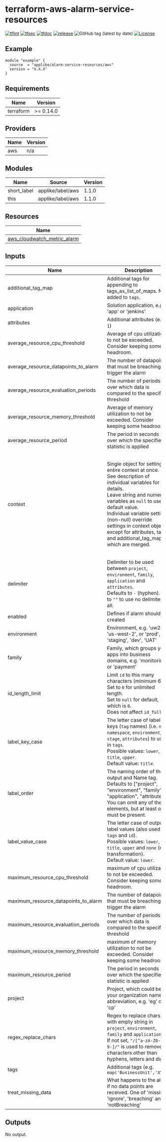 # terraform-aws-alarm-service-resources

[![tflint](https://github.com/applike/terraform-aws-alarm-service-resources/workflows/tflint/badge.svg?branch=master&event=push)](https://github.com/applike/terraform-aws-alarm-service-resources/actions?query=workflow%3Atflint+event%3Apush+branch%3Amaster)
[![tfsec](https://github.com/applike/terraform-aws-alarm-service-resources/workflows/tfsec/badge.svg?branch=master&event=push)](https://github.com/applike/terraform-aws-alarm-service-resources/actions?query=workflow%3Atfsec+event%3Apush+branch%3Amaster)
[![tfdoc](https://github.com/applike/terraform-aws-alarm-service-resources/workflows/tfdoc/badge.svg?branch=master&event=push)](https://github.com/applike/terraform-aws-alarm-service-resources/actions?query=workflow%3Atfdoc+event%3Apush+branch%3Amaster)
[![release](https://github.com/applike/terraform-aws-alarm-service-resources/workflows/release/badge.svg?branch=master&event=push)](https://github.com/applike/terraform-aws-alarm-service-resources/actions?query=workflow%3Arelease+event%3Apush+branch%3Amaster)
![GitHub tag (latest by date)](https://img.shields.io/github/v/tag/applike/terraform-aws-alarm-service-resources)
[![License](https://img.shields.io/github/license/applike/terraform-aws-alarm-service-resources)](https://github.com/applike/terraform-aws-alarm-service-resources/blob/master/LICENSE)

## Example
```hcl
module "example" {
  source  = "applike/alarm-service-resources/aws"
  version = "X.X.X"
}
```
<!--- BEGIN_TF_DOCS --->
## Requirements

| Name | Version |
|------|---------|
| terraform | >= 0.14.0 |

## Providers

| Name | Version |
|------|---------|
| aws | n/a |

## Modules

| Name | Source | Version |
|------|--------|---------|
| short_label | applike/label/aws | 1.1.0 |
| this | applike/label/aws | 1.1.0 |

## Resources

| Name |
|------|
| [aws_cloudwatch_metric_alarm](https://registry.terraform.io/providers/hashicorp/aws/latest/docs/resources/cloudwatch_metric_alarm) |

## Inputs

| Name | Description | Type | Default | Required |
|------|-------------|------|---------|:--------:|
| additional\_tag\_map | Additional tags for appending to tags\_as\_list\_of\_maps. Not added to `tags`. | `map(string)` | `{}` | no |
| application | Solution application, e.g. 'app' or 'jenkins' | `string` | `null` | no |
| attributes | Additional attributes (e.g. `1`) | `list(string)` | `[]` | no |
| average\_resource\_cpu\_threshold | Average of cpu utilization to not be exceeded. Consider keeping some headroom. | `number` | `95` | no |
| average\_resource\_datapoints\_to\_alarm | The number of datapoints that must be breaching to trigger the alarm | `number` | `3` | no |
| average\_resource\_evaluation\_periods | The number of periods over which data is compared to the specified threshold | `number` | `3` | no |
| average\_resource\_memory\_threshold | Average of memory utilization to not be exceeded. Consider keeping some headroom. | `number` | `95` | no |
| average\_resource\_period | The period in seconds over which the specified statistic is applied | `number` | `300` | no |
| context | Single object for setting entire context at once.<br>See description of individual variables for details.<br>Leave string and numeric variables as `null` to use default value.<br>Individual variable settings (non-null) override settings in context object,<br>except for attributes, tags, and additional\_tag\_map, which are merged. | `any` | <pre>{<br>  "additional_tag_map": {},<br>  "application": null,<br>  "attributes": [],<br>  "delimiter": null,<br>  "enabled": true,<br>  "environment": null,<br>  "family": null,<br>  "id_length_limit": null,<br>  "label_key_case": null,<br>  "label_order": [],<br>  "label_value_case": null,<br>  "project": null,<br>  "regex_replace_chars": null,<br>  "tags": {}<br>}</pre> | no |
| delimiter | Delimiter to be used between `project`, `environment`, `family`, `application` and `attributes`.<br>Defaults to `-` (hyphen). Set to `""` to use no delimiter at all. | `string` | `null` | no |
| enabled | Defines if alarm should be created | `bool` | `true` | no |
| environment | Environment, e.g. 'uw2', 'us-west-2', or 'prod', 'staging', 'dev', 'UAT' | `string` | `null` | no |
| family | Family, which groups your apps into business domains, e.g. 'monitoring' or 'payment' | `string` | `null` | no |
| id\_length\_limit | Limit `id` to this many characters (minimum 6).<br>Set to `0` for unlimited length.<br>Set to `null` for default, which is `0`.<br>Does not affect `id_full`. | `number` | `null` | no |
| label\_key\_case | The letter case of label keys (`tag` names) (i.e. `name`, `namespace`, `environment`, `stage`, `attributes`) to use in `tags`.<br>Possible values: `lower`, `title`, `upper`.<br>Default value: `title`. | `string` | `null` | no |
| label\_order | The naming order of the id output and Name tag.<br>Defaults to ["project", "environment", "family", "application", "attributes"].<br>You can omit any of the 5 elements, but at least one must be present. | `list(string)` | `null` | no |
| label\_value\_case | The letter case of output label values (also used in `tags` and `id`).<br>Possible values: `lower`, `title`, `upper` and `none` (no transformation).<br>Default value: `lower`. | `string` | `null` | no |
| maximum\_resource\_cpu\_threshold | maximum of cpu utilization to not be exceeded. Consider keeping some headroom. | `number` | `150` | no |
| maximum\_resource\_datapoints\_to\_alarm | The number of datapoints that must be breaching to trigger the alarm | `number` | `3` | no |
| maximum\_resource\_evaluation\_periods | The number of periods over which data is compared to the specified threshold | `number` | `10` | no |
| maximum\_resource\_memory\_threshold | maximum of memory utilization to not be exceeded. Consider keeping some headroom. | `number` | `150` | no |
| maximum\_resource\_period | The period in seconds over which the specified statistic is applied | `number` | `60` | no |
| project | Project, which could be your organization name or abbreviation, e.g. 'eg' or 'cp' | `string` | `null` | no |
| regex\_replace\_chars | Regex to replace chars with empty string in `project`, `environment`, `family` and `application`.<br>If not set, `"/[^a-zA-Z0-9-]/"` is used to remove all characters other than hyphens, letters and digits. | `string` | `null` | no |
| tags | Additional tags (e.g. `map('BusinessUnit','XYZ')` | `map(string)` | `{}` | no |
| treat\_missing\_data | What happens to the alarm if no data points are received. One of 'missing', 'ignore', 'breaching' and 'notBreaching' | `string` | `"breaching"` | no |

## Outputs

No output.

<!--- END_TF_DOCS --->
